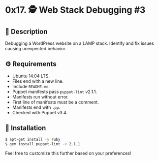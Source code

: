 # 0x17. 🕵️ Web Stack Debugging #3

## 📝 Description
Debugging a WordPress website on a LAMP stack. Identify and fix issues causing unexpected behavior.

## ⚙️ Requirements
- Ubuntu 14.04 LTS.
- Files end with a new line.
- Include `README.md`.
- Puppet manifests pass `puppet-lint` v2.1.1.
- Manifests run without error.
- First line of manifests must be a comment.
- Manifests end with `.pp`.
- Checked with Puppet v3.4.

## 🚀 Installation
```bash
$ apt-get install -y ruby
$ gem install puppet-lint -v 2.1.1
```

Feel free to customize this further based on your preferences!
